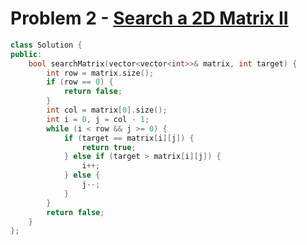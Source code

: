 # Problem 2 - [Search a 2D Matrix II](https://leetcode.com/problems/search-a-2d-matrix-ii/description/)

```cpp
class Solution {
public:
    bool searchMatrix(vector<vector<int>>& matrix, int target) {
        int row = matrix.size();
        if (row == 0) {
            return false;
        }
        int col = matrix[0].size();
        int i = 0, j = col - 1;
        while (i < row && j >= 0) {
            if (target == matrix[i][j]) {
                return true;
            } else if (target > matrix[i][j]) {
                i++;
            } else {
                j--;
            }
        }
        return false;
    }
};
```
